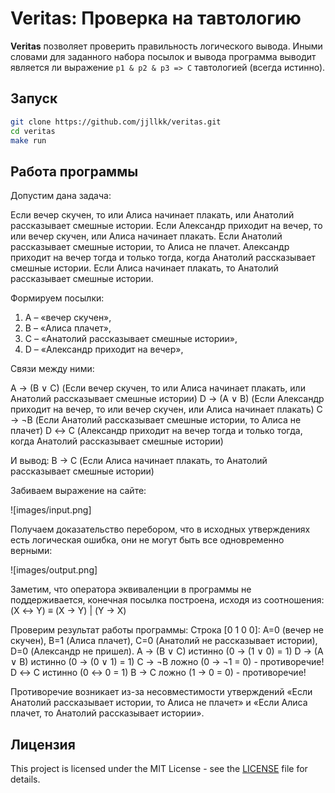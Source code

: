 # Veritas: Проверка на тавтологию

**Veritas** позволяет проверить правильность логического вывода. Иными словами для заданного набора посылок и вывода программа выводит является ли выражение `p1 & p2 & p3 => C` тавтологией (всегда истинно).

## Запуск
   ```bash
   git clone https://github.com/jjllkk/veritas.git
   cd veritas
   make run 
   ```
## Работа программы

Допустим дана задача:

Если вечер скучен, то или Алиса начинает плакать, или Анатолий рассказывает смешные истории. Если Александр приходит на вечер, то или вечер скучен, или Алиса начинает плакать. Если Анатолий рассказывает смешные истории, то Алиса не плачет. Александр приходит на вечер тогда и только тогда, когда Анатолий рассказывает смешные истории. Если Алиса начинает плакать, то Анатолий рассказывает смешные истории.

Формируем посылки:

1. A – «вечер скучен»,
2. B – «Алиса плачет»,
3. C – «Анатолий рассказывает смешные истории»,
4. D – «Александр приходит на вечер»,

Связи между ними:

A → (B ∨ C) (Если вечер скучен, то или Алиса начинает плакать, или Анатолий рассказывает смешные истории)
D → (A ∨ B) (Если Александр приходит на вечер, то или вечер скучен, или Алиса начинает плакать)
C → ¬B (Если Анатолий рассказывает смешные истории, то Алиса не плачет)
D ↔ C (Александр приходит на вечер тогда и только тогда, когда Анатолий рассказывает смешные истории)

И вывод:
B → C (Если Алиса начинает плакать, то Анатолий рассказывает смешные истории)

Забиваем выражение на сайте:

![images/input.png]

Получаем доказательство перебором, что в исходных утверждениях есть логическая ошибка, они не могут быть все одновременно верными:

![images/output.png]

Заметим, что оператора эквиваленции в программы не поддерживается, конечная посылка построена, исходя из соотношения:
(X ↔ Y) ≡ (X → Y) | (Y → X)


Проверим результат работы программы:
Строка \[0 1 0 0\]: A=0 (вечер не скучен), B=1 (Алиса плачет), C=0 (Анатолий не рассказывает истории), D=0 (Александр не пришел).
A → (B ∨ C) истинно (0 → (1 ∨ 0) = 1)
D → (A ∨ B) истинно (0 → (0 ∨ 1) = 1)
C → ¬B ложно (0 → ¬1 = 0) - противоречие!
D ↔ C истинно (0 ↔ 0 = 1)
B → C ложно (1 → 0 = 0) - противоречие!

Противоречие возникает из-за несовместимости утверждений «Если Анатолий рассказывает истории, то Алиса не плачет» и «Если Алиса плачет, то Анатолий рассказывает истории».

## Лицензия

This project is licensed under the MIT License - see the [LICENSE](LICENSE) file for details.
